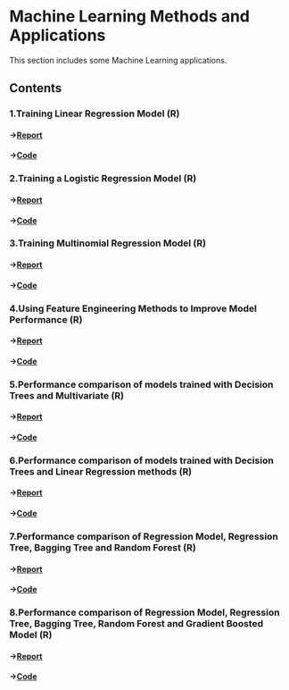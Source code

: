 # Machine Learning Methods and Applications

This section includes some Machine Learning applications. 

## Contents

### 1.Training Linear Regression Model (R)  

#### →[Report](https://github.com/tfnbstn/machine-learning/blob/9f96ff51df6ebe824068be624bd1c421b98f5969/Machine%20Learning/PDF/1.Training%20Linear%20Regression%20Model%20in%20R.pdf) 
#### →[Code](https://github.com/tfnbstn/machine-learning/blob/8604f83b17666a5903be478e0f5a69b16bfe0446/Machine%20Learning/R/1.Training%20Linear%20Regression%20Model.Rmd)


### 2.Training a Logistic Regression Model (R)

#### →[Report](https://github.com/tfnbstn/machine-learning/blob/9f96ff51df6ebe824068be624bd1c421b98f5969/Machine%20Learning/PDF/2.Training%20a%20Logistic%20Regression%20Model%20in%20R.pdf) 
#### →[Code](https://github.com/tfnbstn/machine-learning/blob/8604f83b17666a5903be478e0f5a69b16bfe0446/Machine%20Learning/R/2.Training%20a%20Logistic%20Regression%20Model.Rmd)


### 3.Training Multinomial Regression Model (R)

#### →[Report](https://github.com/tfnbstn/machine-learning/blob/9f96ff51df6ebe824068be624bd1c421b98f5969/Machine%20Learning/PDF/3.Training%20Multinomial%20Regression%20Model%20in%20R.pdf)
#### →[Code](https://github.com/tfnbstn/machine-learning/blob/8604f83b17666a5903be478e0f5a69b16bfe0446/Machine%20Learning/R/3.Training%20Multinomial%20Regression%20Model.Rmd)

### 4.Using Feature Engineering Methods to Improve Model Performance (R)

#### →[Report](https://github.com/tfnbstn/machine-learning/blob/9f96ff51df6ebe824068be624bd1c421b98f5969/Machine%20Learning/PDF/4.Using%20Feature%20Engineering%20Methods%20to%20Improve%20Model%20Performance.pdf)
#### →[Code](https://github.com/tfnbstn/machine-learning/blob/8604f83b17666a5903be478e0f5a69b16bfe0446/Machine%20Learning/R/4.Using%20Feature%20Engineering%20Methods%20to%20Improve%20Model%20Performance.Rmd)

### 5.Performance comparison of models trained with Decision Trees and Multivariate (R)

#### →[Report](https://github.com/tfnbstn/machine-learning/blob/a990d771d194f3c2ebfbd4df6d5cb6c8570c4651/Machine%20Learning/PDF/5.Performance%20comparison%20of%20models%20trained%20with%20Decision%20Trees%20and%20Multivariate%20Regression%20Methods.pdf)
#### →[Code](https://github.com/tfnbstn/machine-learning/blob/8604f83b17666a5903be478e0f5a69b16bfe0446/Machine%20Learning/R/5.Performance%20comparison%20of%20models%20trained%20with%20Decision%20Trees%20and%20Multivariate.Rmd)

### 6.Performance comparison of models trained with Decision Trees and Linear Regression methods (R)

#### →[Report](https://github.com/tfnbstn/machine-learning/blob/9f96ff51df6ebe824068be624bd1c421b98f5969/Machine%20Learning/PDF/6.Performance%20comparison%20of%20models%20trained%20with%20Decision%20Trees%20and%20Linear.pdf)
#### →[Code](https://github.com/tfnbstn/machine-learning/blob/8604f83b17666a5903be478e0f5a69b16bfe0446/Machine%20Learning/R/6.Performance%20comparison%20of%20models%20trained%20with%20Decision%20Trees%20and%20Linear%20Regression%20methods.Rmd)

### 7.Performance comparison of Regression Model, Regression Tree, Bagging Tree and Random Forest (R)

#### →[Report](https://github.com/tfnbstn/machine-learning/blob/9f96ff51df6ebe824068be624bd1c421b98f5969/Machine%20Learning/PDF/7.Performance%20comparison%20of%20Regression%20Model,%20Regression%20Tree,%20Bagging%20Tree,%20Random%20Forest%20and%20Gradient%20Boosted%20Model.pdf)
#### →[Code](https://github.com/tfnbstn/machine-learning/blob/8604f83b17666a5903be478e0f5a69b16bfe0446/Machine%20Learning/R/7.Performance%20comparison%20of%20Regression%20Model,%20Regression%20Tree,%20Bagging%20Tree%20and%20Random%20Forest.Rmd)

### 8.Performance comparison of Regression Model, Regression Tree, Bagging Tree, Random Forest and Gradient Boosted Model (R)

#### →[Report](https://github.com/tfnbstn/machine-learning/blob/9f96ff51df6ebe824068be624bd1c421b98f5969/Machine%20Learning/PDF/8.Performance%20comparison%20of%20Regression%20Model,%20Regression%20Tree,%20Bagging%20Tree%20and%20Random%20Forest.pdf)
#### →[Code](https://github.com/tfnbstn/machine-learning/blob/8604f83b17666a5903be478e0f5a69b16bfe0446/Machine%20Learning/R/8.Performance%20comparison%20of%20Regression%20Model,%20Regression%20Tree,%20Bagging%20Tree,%20Random%20Forest%20and%20Gradient%20Boosted%20Model.Rmd)
